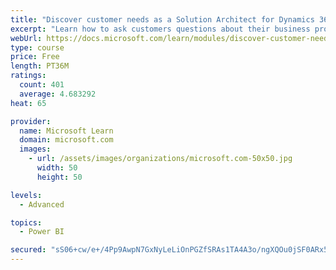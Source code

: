 ```yaml
---
title: "Discover customer needs as a Solution Architect for Dynamics 365 and Power Platform"
excerpt: "Learn how to ask customers questions about their business processes and feature requirements to create a viable solution."
webUrl: https://docs.microsoft.com/learn/modules/discover-customer-needs/
type: course
price: Free
length: PT36M
ratings:
  count: 401
  average: 4.683292
heat: 65

provider:
  name: Microsoft Learn
  domain: microsoft.com
  images:
    - url: /assets/images/organizations/microsoft.com-50x50.jpg
      width: 50
      height: 50

levels:
  - Advanced

topics:
  - Power BI

secured: "sS06+cw/e+/4Pp9AwpN7GxNyLeLiOnPGZfSRAs1TA4A3o/ngXQOu0jSF0ARx564rhHi5Yb0YwGFEJHCgwp19UtNZwzedekS4cgHoOkNM4YCDEGAEl43uL9oRI1nqUkWe0fhZ/2l4gqDjmSGefv0MxxbNmGBC8R/sFg8vxRvu8gvhxfcx2v8HPOn020BpFRpUP4rIVpdHkiXJZzo0xq0tBtIAsieagfjr7e8WYmUQ+dF2Nu9FdwwtqMRN10UJ3029vHXcm70kuAScOsEMLPUTlM2J6mTHD/6NLOzCVnorEIh1criH9/oX3eRIsvAY1qMLvQhrBEMj7rQZqtm5OWaWNJ65JBIc87UAtPtpu0JP3UYzV0S/DQXG3004s5mkZ/RqXneKM6GdRMK3zegePPtC0g==;rc6KNe62stBHkRVMJDppyg=="
---
```


